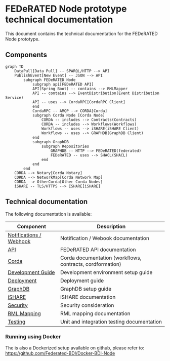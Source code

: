 # FEDeRATED Node prototype technical documentation

This document contains the technical documentation for the FEDeRATED Node prototype.

## Components

```mermaid
graph TD
    DataPull[Data Pull] -- SPARQL/HTTP --> API
    PublishEvent[New Event] -- JSON --> API
        subgraph FEDeRATED Node
            subgraph api[FEDeRATED API]
            API(Spring Boot) -- contains --> RMLMapper
            API -- contains --> EventDistribution(Event Distribution Service)
            API -- uses --> CordaRPC[CordaRPC Client]
            end
            CordaRPC -- AMQP --> CORDA[Corda]
            subgraph Corda Node [Corda Node]
                CORDA -- includes --> Contracts(Contracts)
                CORDA -- includes --> Workflows(Workflows)
                Workflows -- uses --> iSHARE(iSHARE Client)
                Workflows -- uses --> GRAPHDB(GraphDB Client)
            end
            subgraph GraphDB
                subgraph Repositories
                    GRAPHDB -- HTTP --> FEDeRATED(federated)
                    FEDeRATED -- uses --> SHACL(SHACL)
                end
            end
        end
    CORDA --> Notary[Corda Notary]
    CORDA --> NetworkMap[Corda Network Map]
    CORDA --> OtherCorda[Other Corda Nodes]    
    iSHARE -- TLS/HTTPS --> ISHARE[iSHARE]
```

## Technical documentation

The following documentation is available:

| Component                                 | Description                                               |
|-------------------------------------------|-----------------------------------------------------------|
| [Notifications / Webhook](webhook.md)     | Notification / Webook documentation                       |
| [API](api.md)                             | FEDeRATED API documentation                               | 
| [Corda](corda.md)                         | Corda documentation (workflows, contracts, cordformation) |
| [Development Guide](development-guide.md) | Development environment setup guide                       |
| [Deployment](deployment.md)               | Deployment guide                                          |
| [GraphDB](graphdb.md)                     | GraphDB setup guide                                       | 
| [iSHARE](ishare.md)                       | iSHARE documentation                                      | 
| [Security](security.md)                   | Security consideration                                    | 
| [RML Mapping](rml-mapping.md)             | RML mapping documentation                                 |
| [Testing](testing.md)                     | Unit and integration testing documentation                | 

### Running using Docker

The is also a Dockerized setup available on github, please refer to: https://github.com/Federated-BDI/Docker-BDI-Node


